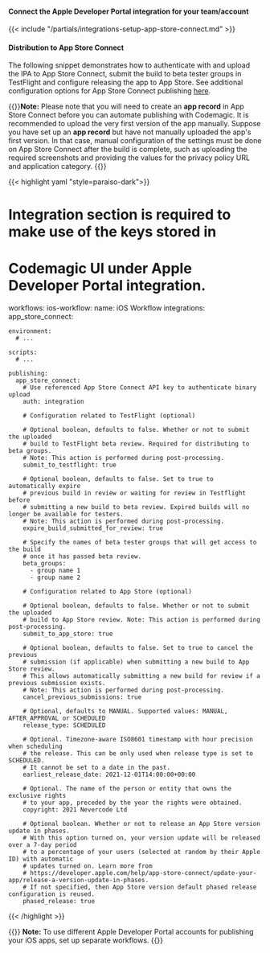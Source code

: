 #### Connect the Apple Developer Portal integration for your team/account

{{< include "/partials/integrations-setup-app-store-connect.md" >}}

#### Distribution to App Store Connect

The following snippet demonstrates how to authenticate with and upload the IPA to App Store Connect, submit the build to beta tester groups in TestFlight and configure releasing the app to App Store. See additional configuration options for App Store Connect publishing [here](https://github.com/codemagic-ci-cd/cli-tools/blob/master/docs/app-store-connect/publish.md).

{{<notebox>}}**Note:** Please note that you will need to create an **app record** in App Store Connect before you can automate publishing with Codemagic. It is recommended to upload the very first version of the app manually. Suppose you have set up an **app record** but have not manually uploaded the app's first version. In that case, manual configuration of the settings must be done on App Store Connect after the build is complete, such as uploading the required screenshots and providing the values for the privacy policy URL and application category. {{</notebox>}}

{{< highlight yaml "style=paraiso-dark">}}
# Integration section is required to make use of the keys stored in 
# Codemagic UI under Apple Developer Portal integration.
workflows:
  ios-workflow:
    name: iOS Workflow
    integrations:
      app_store_connect: <App Store Connect API key name>

    environment:
      # ...  

    scripts:
      # ...  

    publishing:
      app_store_connect:
        # Use referenced App Store Connect API key to authenticate binary upload
        auth: integration 

        # Configuration related to TestFlight (optional)

        # Optional boolean, defaults to false. Whether or not to submit the uploaded
        # build to TestFlight beta review. Required for distributing to beta groups.
        # Note: This action is performed during post-processing.
        submit_to_testflight: true

        # Optional boolean, defaults to false. Set to true to automatically expire 
        # previous build in review or waiting for review in Testflight before
        # submitting a new build to beta review. Expired builds will no longer be available for testers.
        # Note: This action is performed during post-processing.
        expire_build_submitted_for_review: true

        # Specify the names of beta tester groups that will get access to the build 
        # once it has passed beta review.
        beta_groups: 
          - group name 1
          - group name 2
        
        # Configuration related to App Store (optional)

        # Optional boolean, defaults to false. Whether or not to submit the uploaded
        # build to App Store review. Note: This action is performed during post-processing.
        submit_to_app_store: true

        # Optional boolean, defaults to false. Set to true to cancel the previous 
        # submission (if applicable) when submitting a new build to App Store review.
        # This allows automatically submitting a new build for review if a previous submission exists.
        # Note: This action is performed during post-processing.
        cancel_previous_submissions: true
        
        # Optional, defaults to MANUAL. Supported values: MANUAL, AFTER_APPROVAL or SCHEDULED
        release_type: SCHEDULED

        # Optional. Timezone-aware ISO8601 timestamp with hour precision when scheduling
        # the release. This can be only used when release type is set to SCHEDULED.
        # It cannot be set to a date in the past.
        earliest_release_date: 2021-12-01T14:00:00+00:00 
        
        # Optional. The name of the person or entity that owns the exclusive rights
        # to your app, preceded by the year the rights were obtained.
        copyright: 2021 Nevercode Ltd

        # Optional boolean. Whether or not to release an App Store version update in phases.
        # With this option turned on, your version update will be released over a 7-day period
        # to a percentage of your users (selected at random by their Apple ID) with automatic
        # updates turned on. Learn more from 
        # https://developer.apple.com/help/app-store-connect/update-your-app/release-a-version-update-in-phases.
        # If not specified, then App Store version default phased release configuration is reused.
        phased_release: true
{{< /highlight >}}

{{<notebox>}}
**Note:** To use different Apple Developer Portal accounts for publishing your iOS apps, set up separate workflows.
{{</notebox>}}
